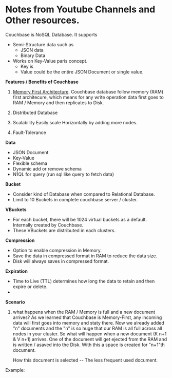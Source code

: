 # Notes from Youtube Channels and Other resources.

Couchbase is NoSQL Database.
It supports
- Semi-Structure data such as
  - JSON data
  - Binary Data
- Works on Key-Value paris concept.
  - Key is 
  - Value could be the entire JSON Document or single value.

**Features / Benefits of Couchbase**
1. [Memory First Architecture](/Couchbase-Database/docs/01_overview.md#1--memory-first-architecture).
    Couchbase database follow memory (RAM) first architecure, which means for any write operation data first goes to RAM / Memory and then replicates to Disk. 
2. Distributed Database

3. Scalability
    Easily scale Horizontally by adding more nodes.

4. Fault-Tolerance

**Data**
- JSON Document
- Key-Value
- Flexible schema
- Dynamic add or remove schema
- N1QL for query (run sql like query to fetch data)

**Bucket**
- Consider kind of Database when compared to Relational Database.
- Limit to 10 Buckets in complete couchbase server / cluster.

**VBuckets**
- For each bucket, there will be 1024 virtual buckets as a default. Internally created by Couchbase.
- These VBuckets are distributed in each clusters. 

**Compression**
- Option to enable compression in Memory.
- Save the data in compressed format in RAM to reduce the data size.
- Disk will always saves in compressed format.

**Expiration**
- Time to Live (TTL) determines how long the data to retain and then expire or delete.
- 

**Scenario**
1. what happens when the RAM / Memory is full and a new document arrives?
    As we learned that Couchbase is Memory-First, any incoming data will first goes into memory and staty there. 
    Now we already added "n" documents and the "n" is so huge that our RAM is all full across all nodes in your cluster. So what will happen when a new document (K n+1 & V n+1) arrives.
    One of the document will get ejected from the RAM and is written / asaved into the Disk. With this a space is created for "n+1"th document.

    How this document is selected -- The less frequent used document. 




Example:
```json

```